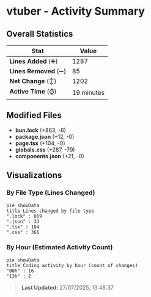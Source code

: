 # vtuber - Activity Summary 

## Overall Statistics

| Stat                   | Value                                                             |
| ---------------------- | ----------------------------------------------------------------- |
| **Lines Added** (➕)   | 1287                                          |
| **Lines Removed** (➖) | 85                                        |
| **Net Change** (↕)    | 1202                |
| **Active Time** (⌚)   | 19 minutes |


## Modified Files
- **bun.lock** (+863, -6)
- **package.json** (+12, -0)
- **page.tsx** (+104, -0)
- **globals.css** (+287, -79)
- **components.json** (+21, -0)

## Visualizations

### By File Type (Lines Changed)

```mermaid
pie showData
title Lines changed by file type
".lock" : 869
".json" : 33
".tsx" : 104
".css" : 366
```

### By Hour (Estimated Activity Count)

```mermaid
pie showData
title Coding activity by hour (count of changes)
"00h" : 16
"13h" : 2
```


> **Last Updated:** 27/07/2025, 13:48:37
